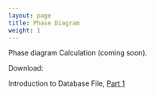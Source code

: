 ```yaml
---
layout: page
title: Phase Diagram
weight: 1
---
```


Phase diagram Calculation (coming soon).

Download:

Introduction to Database File, [Part 1][Part_1]

[Part_1]: /assets/presentations/Introduction_to_Database_File_(tdb)_Part_1.pptx
